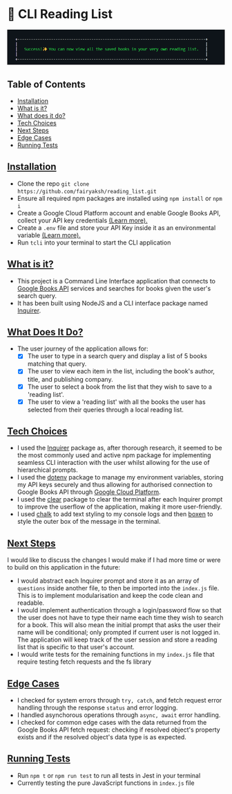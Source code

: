 # 💾 CLI Reading List

<p>
<img alt="CLI Screenshot Example" width="600" src="./assets/success_terminal.png"/>
</p>
<p>

## Table of Contents

- [Installation](#installation)
- [What is it?](#what-is-it)
- [What does it do?](#what-does-it-do)
- [Tech Choices](#tech-choices)
- [Next Steps](#next-steps)
- [Edge Cases](#edge-cases)
- [Running Tests](#running-tests)

## [Installation](#installation)
- Clone the repo `git clone https://github.com/fairyaksh/reading_list.git`
- Ensure all required npm packages are installed using `npm install` or `npm i`
- Create a Google Cloud Platform account and enable Google Books API, collect your API key credentials [(Learn more).](https://developers.google.com/books/docs/v1/using#APIKey)
- Create a `.env` file and store your API Key inside it as an environmental variable [(Learn more).](https://www.freecodecamp.org/news/how-to-use-node-environment-variables-with-a-dotenv-file-for-node-js-and-npm/)
- Run `tcli` into your terminal to start the CLI application

## [What is it?](#What-is-it?)
- This project is a Command Line Interface application that connects to [Google Books API](https://developers.google.com/books/docs/overview) services and searches for books given the user's search query.
- It has been built using NodeJS and a CLI interface package named [Inquirer](https://github.com/SBoudrias/Inquirer.js).

## [What Does It Do?](#What-Does-It-Do?)
- The user journey of the application allows for:
    - [x] The user to type in a search query and display a list of 5 books matching that query.
    - [x] The user to view each item in the list, including the book's author, title, and publishing company.
    - [x] The user to select a book from the list that they wish to save to a 'reading list'.
    - [x] The user to view a 'reading list' with all the books the user has selected from their queries through a local reading list.

## [Tech Choices](#Tech-Choices)
- I used the [Inquirer](https://github.com/SBoudrias/Inquirer.js) package as, after thorough research, it seemed to be the most commonly used and active npm package for implementing seamless CLI interaction with the user whilst allowing for the use of hierarchical prompts. 
- I used the [dotenv](https://www.npmjs.com/package/dotenv) package to manage my environment variables, storing my API keys securely and thus allowing for authorised connection to Google Books API through [Google Cloud Platform](https://console.developers.google.com/apis).
- I used the [clear](https://www.npmjs.com/package/clear) package to clear the terminal after each Inquirer prompt to improve the userflow of the application, making it more user-friendly.
- I used [chalk](https://github.com/chalk/chalk) to add text styling to my console logs and then [boxen](https://github.com/sindresorhus/boxen) to style the outer box of the message in the terminal.

## [Next Steps](#Next-Steps)
I would like to discuss the changes I would make if I had more time or were to build on this application in the future:
- I would abstract each Inquirer prompt and store it as an array of `questions` inside another file, to then be imported into the `index.js` file. 
This is to implement modularisation and keep the code clean and readable.
- I would implement authentication through a login/password flow so that the user does not have to type their name each time they wish to search for a book. 
This will also mean the initial prompt that asks the user their name will be conditional; only prompted if current user is not logged in. The application will keep track of the user session and store a reading list that is specific to that user's account.
- I would write tests for the remaining functions in my `index.js` file that require testing fetch requests and the fs library 

## [Edge Cases](#Edge-Cases)
- I checked for system errors through `try, catch`, and fetch request error handling through the response `status` and error logging.
- I handled asynchorous operations through `async, await` error handling.
- I checked for common edge cases with the data returned from the Google Books API fetch request: checking if resolved object's property exists and if the resolved object's data type is as expected. 

## [Running Tests](#Running-Tests)
- Run `npm t` or `npm run test` to run all tests in Jest in your terminal
- Currently testing the pure JavaScript functions in `index.js` file